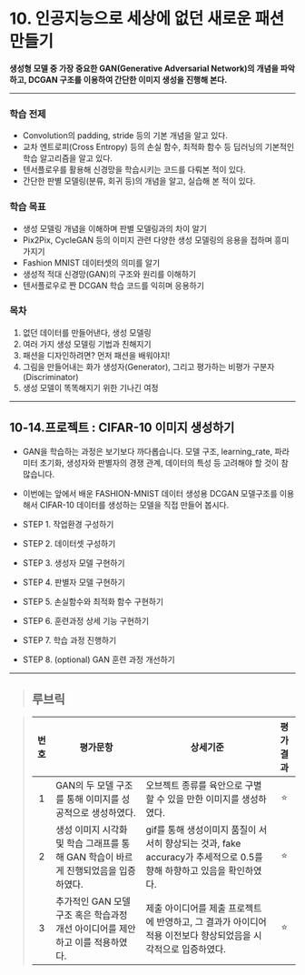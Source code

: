 # 10. 인공지능으로 세상에 없던 새로운 패션 만들기

**생성형 모델 중 가장 중요한 GAN(Generative Adversarial Network)의 개념을 파악하고, DCGAN 구조를 이용하여 간단한 이미지 생성을 진행해 본다.**

---

### 학습 전제

- Convolution의 padding, stride 등의 기본 개념을 알고 있다.
- 교차 엔트로피(Cross Entropy) 등의 손실 함수, 최적화 함수 등 딥러닝의 기본적인 학습 알고리즘을 알고 있다.
- 텐서플로우를 활용해 신경망을 학습시키는 코드를 다뤄본 적이 있다.
- 간단한 판별 모델링(분류, 회귀 등)의 개념을 알고, 실습해 본 적이 있다.

### 학습 목표

- 생성 모델링 개념을 이해하며 판별 모델링과의 차이 알기
- Pix2Pix, CycleGAN 등의 이미지 관련 다양한 생성 모델링의 응용을 접하며 흥미 가지기
- Fashion MNIST 데이터셋의 의미를 알기
- 생성적 적대 신경망(GAN)의 구조와 원리를 이해하기
- 텐서플로우로 짠 DCGAN 학습 코드를 익히며 응용하기

### 목차

1. 없던 데이터를 만들어낸다, 생성 모델링
2. 여러 가지 생성 모델링 기법과 친해지기
3. 패션을 디자인하려면? 먼저 패션을 배워야지!
4. 그림을 만들어내는 화가 생성자(Generator), 그리고 평가하는 비평가 구분자(Discriminator)
5. 생성 모델이 똑똑해지기 위한 기나긴 여정

---

## 10-14.프로젝트 : CIFAR-10 이미지 생성하기

- GAN을 학습하는 과정은 보기보다 까다롭습니다. 모델 구조, learning_rate, 파라미터 초기화, 생성자와 판별자의 경쟁 관계, 데이터의 특성 등 고려해야 할 것이 참 많습니다.
- 이번에는 앞에서 배운 FASHION-MNIST 데이터 생성용 DCGAN 모델구조를 이용해서 CIFAR-10 데이터를 생성하는 모델을 직접 만들어 봅시다.

- STEP 1. 작업환경 구성하기
- STEP 2. 데이터셋 구성하기
- STEP 3. 생성자 모델 구현하기
- STEP 4. 판별자 모델 구현하기
- STEP 5. 손실함수와 최적화 함수 구현하기
- STEP 6. 훈련과정 상세 기능 구현하기
- STEP 7. 학습 과정 진행하기
- STEP 8. (optional) GAN 훈련 과정 개선하기

---

>## **루브릭**

>|번호|평가문항|상세기준|평가결과|
>|:---:|---|---|:---:|
>|1|GAN의 두 모델 구조를 통해 이미지를 성공적으로 생성하였다.|오브젝트 종류를 육안으로 구별할 수 있을 만한 이미지를 생성하였다.|⭐|
>|2|생성 이미지 시각화 및 학습 그래프를 통해 GAN 학습이 바르게 진행되었음을 입증하였다.|gif를 통해 생성이미지 품질이 서서히 향상되는 것과, fake accuracy가 추세적으로 0.5를 향해 하향하고 있음을 확인하였다.|⭐|
>|3|추가적인 GAN 모델구조 혹은 학습과정 개선 아이디어를 제안하고 이를 적용하였다.|제출 아이디어를 제출 프로젝트에 반영하고, 그 결과가 아이디어 적용 이전보다 향상되었음을 시각적으로 입증하였다.|⭐|

